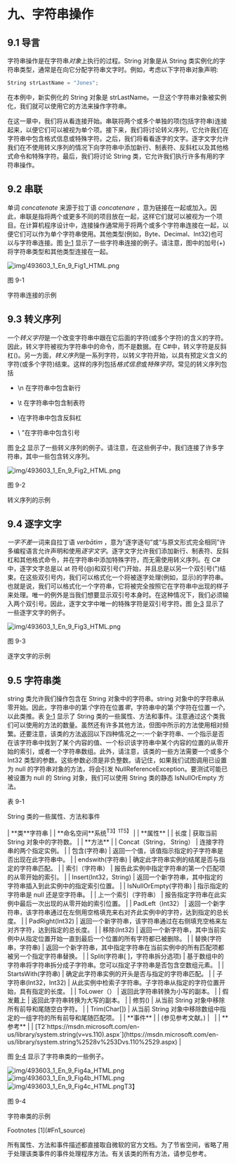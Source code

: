# 九、字符串操作

## 9.1 导言

字符串操作是在字符串*对象*上执行的过程。String 对象是从 String 类实例化的字符串类型，通常是在向它分配字符串文字时。例如，考虑以下字符串对象声明:

```cs
String strLastName = "Jones";

```

在本例中，新实例化的 String 对象是 strLastName。一旦这个字符串对象被实例化，我们就可以使用它的方法来操作字符串。

在这一章中，我们将从看连接开始。串联将两个或多个单独的项(包括字符串)连接起来，以便它们可以被视为单个项。接下来，我们将讨论转义序列，它允许我们在字符串中包含格式信息或特殊字符。之后，我们将看看逐字的文字。逐字文字允许我们在不使用转义序列的情况下向字符串中添加新行、制表符、反斜杠以及其他格式命令和特殊字符。最后，我们将讨论 String 类，它允许我们执行许多有用的字符串操作。

## 9.2 串联

单词 *concatenate* 来源于拉丁语 *concatenare* ，意为链接在一起或加入。因此，串联是指将两个或更多不同的项目放在一起，这样它们就可以被视为一个项目。在计算机程序设计中，连接操作通常用于将两个或多个字符串连接在一起，以便它们可以作为单个字符串使用。其他类型(例如，Byte、Decimal、Int32)也可以与字符串连接。图 [9-1](#Fig1) 显示了一些字符串连接的例子。请注意，图中的加号(+)将字符串类型和其他类型连接在一起。

![img/493603_1_En_9_Fig1_HTML.png](img/493603_1_En_9_Fig1_HTML.png)

图 9-1

字符串连接的示例

## 9.3 转义序列

一个*转义字符*是一个改变字符串中跟在它后面的字符(或多个字符)的含义的字符。因此，转义字符被视为字符串中的命令，而不是数据。在 C#中，转义字符是反斜杠(\)。另一方面，*转义序列*是一系列字符，以转义字符开始，以具有预定义含义的字符(或多个字符)结束。这样的序列包括*格式信息*或*特殊字符*。常见的转义序列包括

*   \n 在字符串中包含新行

*   \t 在字符串中包含制表符

*   \\在字符串中包含反斜杠

*   \ "在字符串中包含引号

图 [9-2](#Fig2) 显示了一些转义序列的例子。请注意，在这些例子中，我们连接了许多字符串，其中一些包含转义序列。

![img/493603_1_En_9_Fig2_HTML.png](img/493603_1_En_9_Fig2_HTML.png)

图 9-2

转义序列的示例

## 9.4 逐字文字

*一字不差*一词来自拉丁语 *verbātim* ，意为“逐字逐句”或“与原文形式完全相同”许多编程语言允许声明和使用*逐字文字*。逐字文字允许我们添加新行、制表符、反斜杠和其他格式命令，并在字符串中添加特殊字符，而无需使用转义序列。在 C#中，逐字文字总是以 at 符号(@)和双引号(")开始，并且总是以另一个双引号(")结束。在这些双引号内，我们可以格式化一个将被逐字处理(例如，显示)的字符串。也就是说，我们可以格式化一个字符串，它将被完全按照它在字符串中出现的样子来处理。唯一的例外是当我们想要显示双引号本身时。在这种情况下，我们必须输入两个双引号。因此，逐字文字中唯一的特殊字符是双引号字符。图 [9-3](#Fig3) 显示了一些逐字文字的例子。

![img/493603_1_En_9_Fig3_HTML.png](img/493603_1_En_9_Fig3_HTML.png)

图 9-3

逐字文字的示例

## 9.5 字符串类

string 类允许我们操作包含在 String 对象中的字符串。string 对象中的字符串从零开始。因此，字符串中的第*个*字符在位置*零*，字符串中的第*个*字符在位置*一个*，以此类推。表 [9-1](#Tab1) 显示了 String 类的一些属性、方法和事件。注意通过这个类我们可以使用的方法的数量。虽然还有许多其他方法，但图中所示的方法使用相对频繁。还要注意，该类的方法返回以下四种情况之一:一个新字符串、一个指示是否在该字符串中找到了某个内容的值、一个标识该字符串中某个内容的位置的从零开始的索引，或者一个字符串数组。此外，请注意，该类的一些方法需要一个或多个 Int32 类型的参数。这些参数必须是非负整数。请记住，如果我们试图调用已设置为 null 的字符串对象的方法，将会引发 NullReferenceException。要测试可能已被设置为 null 的 String 对象，我们可以使用 String 类的静态 IsNullOrEmpty 方法。

表 9-1

String 类的一些属性、方法和事件

<colgroup><col class="tcol1 align-left"> <col class="tcol2 align-left"></colgroup> 
| **类**字符串 |
| **命名空间**系统<sup>T3】1T5】</sup> |
| **属性** |
| 长度 | 获取当前 String 对象中的字符数。 |
| **方法** |
| Concat（String， String） | 连接字符串的两个指定实例。 |
| 包含(字符串) | 返回一个值，该值指示指定的子字符串是否出现在此字符串中。 |
| endswith(字符串) | 确定此字符串实例的结尾是否与指定的字符串匹配。 |
| 索引（字符串） | 报告此实例中指定字符串的第一个匹配项的从零开始的索引。 |
| Insert(Int32，String) | 返回一个新字符串，其中指定的字符串插入到此实例中的指定索引位置。 |
| IsNullOrEmpty(字符串) | 指示指定的字符串是 null 还是空字符串。 |
| 上一个索引（字符串） | 报告指定字符串在此实例中最后一次出现的从零开始的索引位置。 |
| PadLeft（Int32） | 返回一个新字符串，该字符串通过在左侧用空格填充来右对齐此实例中的字符，达到指定的总长度。 |
| PadRight(Int32) | 返回一个新字符串，该字符串通过在右侧填充空格来左对齐字符，达到指定的总长度。 |
| 移除(Int32) | 返回一个新字符串，其中当前实例中从指定位置开始一直到最后一个位置的所有字符都已被删除。 |
| 替换(字符串，字符串) | 返回一个新字符串，其中指定字符串在当前实例中的所有匹配项都被另一个指定字符串替换。 |
| Split(字符串[ ]，字符串拆分选项) | 基于数组中的字符串将字符串拆分成子字符串。您可以指定子字符串是否包含空数组元素。 |
| StartsWith(字符串) | 确定此字符串实例的开头是否与指定的字符串匹配。 |
| 子字符串(Int32，Int32) | 从此实例中检索子字符串。子字符串从指定的字符位置开始，具有指定的长度。 |
| ToLower（） | 返回此字符串转换为小写的副本。 |
| 假发戴上 | 返回此字符串转换为大写的副本。 |
| 修剪() | 从当前 String 对象中移除所有前导和尾随空白字符。 |
| Trim(Char[]) | 从当前 String 对象中移除数组中指定的一组字符的所有前导和尾随匹配项。 |
| **事件** |
| (参见参考文献。) |   |
| **参考** |
| [T2`https://msdn.microsoft.com/en-us/library/system.string(v=vs.110).aspx`](https://msdn.microsoft.com/en-us/library/system.string%2528v%253Dvs.110%2529.aspx) |

图 [9-4](#Fig4) 显示了字符串类的一些例子。

![img/493603_1_En_9_Fig4a_HTML.png](img/493603_1_En_9_Fig4a_HTML.png)![img/493603_1_En_9_Fig4b_HTML.png](img/493603_1_En_9_Fig4b_HTML.png)![img/493603_1_En_9_Fig4c_HTML.png](img/493603_1_En_9_Fig4c_HTML.png)T3】

图 9-4

字符串类的示例

<aside aria-label="Footnotes" class="FootnoteSection" epub:type="footnotes">Footnotes [1](#Fn1_source)

所有属性、方法和事件描述都直接取自微软的官方文档。为了节省空间，省略了用于处理该类事件的事件处理程序方法。有关该类的所有方法，请参见参考。

 </aside>